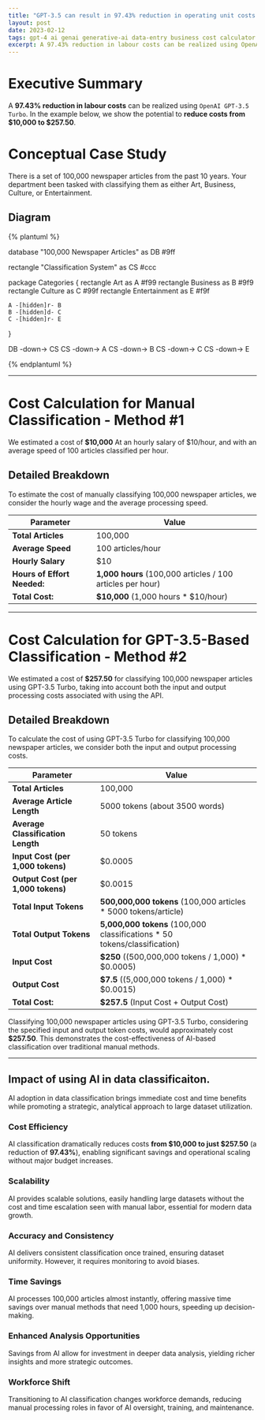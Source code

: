 ```yaml
---
title: "GPT-3.5 can result in 97.43% reduction in operating unit costs for data entry."
layout: post
date: 2023-02-12
tags: gpt-4 ai genai generative-ai data-entry business cost calculator
excerpt: A 97.43% reduction in labour costs can be realized using OpenAI GPT-3.5 Turbo. In this simulated case study, we show the potential to reduce costs from $10,000 to $257.50.
---
```


# Executive Summary

A **97.43% reduction in labour costs** can be realized using `OpenAI GPT-3.5 Turbo`. In the example below, we show the potential to **reduce costs from $10,000 to $257.50**.

<div id="calculator-root"></div>

<script>
    const calculatorDom = `
<h1>Unit Cost Savings Calculator</h1>
<p>You can use this calculator to see how much money you could save on data entry by using AI. The calculations are based on the case study below.</p>
<br/>
<table>
    <tr>
        <td>Number of Articles</td>
        <td>
            <input type="range" min="1000" max="1000000" value="100000" onInput="onInputChange()" id="numArticles">
            <span id="numArticlesValue">100000</span>
        </td>
    </tr>
    <tr>
        <td>Manual Entry Speed (articles/hour)</td>
        <td>
            <input type="range" min="50" max="200" value="100" onInput="onInputChange()" id="manSpeed">
            <span id="manSpeedValue">100</span> articles per hour
        </td>
    </tr>
    <tr>
        <td>Manual Entry Salary ($/hour)</td>
        <td>
            <input type="range" min="1" max="30" value="10" onInput="onInputChange()" id="manSalary">
            $<span id="manSalaryValue">10</span> per hour
        </td>
    </tr>
    <tr>
        <td>Manual Entry Cost:</td>
        <td><strong>$<span id="estimatedManualCost">10,000</span></strong></td>
    </tr>
    <tr>
        <td>Cost using AI:</td>
        <td><strong>$<span id="estimatedAiCost">257.50</span></strong></td>
    </tr>
    <tr>
        <td>Savings Percentage:</td>
        <td><strong><span id="estimatedPctSavings">--</span>%</strong></td>
    </tr>
</table>
`;


    function calculateManualCost() {
        const numArticles = parseInt(document.getElementById("numArticles").value, 10);
        const manSpeed = parseInt(document.getElementById("manSpeed").value, 10);
        const manSalary = parseInt(document.getElementById("manSalary").value, 10);
        
        const hours = numArticles / manSpeed;
        const cost = hours * manSalary;
        
        return cost;
    }

    function calculateAiCost() {
        const numArticles = parseInt(document.getElementById("numArticles").value, 10);

        const averageInputLength = 5000;
        const totalInputTokens = numArticles * averageInputLength;
        const averageInputCostPer1000Tokens = 0.0005;
        const inputCost = averageInputCostPer1000Tokens * (totalInputTokens / 1000);

        const averageOutputLength = 50;
        const averageOutputCostPer1000Tokens = 0.0015;
        const totalOutputTokens = numArticles * averageOutputLength;
        const outputCost = averageOutputCostPer1000Tokens * (totalOutputTokens / 1000);

        const totalCost = inputCost + outputCost;

        return totalCost;
    }

    function onInputChange() {
        document.getElementById("numArticlesValue").innerText = document.getElementById("numArticles").value;
        document.getElementById("manSpeedValue").innerText = document.getElementById("manSpeed").value;
        document.getElementById("manSalaryValue").innerText = document.getElementById("manSalary").value.toLocaleString("en-US", {minimumFractionDigits: 2, maximumFractionDigits: 2});
        
        const manCost = calculateManualCost();
        const aiCost = calculateAiCost();
        document.getElementById("estimatedManualCost").innerText = manCost.toLocaleString("en-US", {minimumFractionDigits: 2, maximumFractionDigits: 2});
        document.getElementById("estimatedAiCost").innerText = aiCost.toLocaleString("en-US", {minimumFractionDigits: 2, maximumFractionDigits: 2});

        const savingsPct = ((manCost - aiCost) / manCost) * 100;
        document.getElementById("estimatedPctSavings").innerText = savingsPct.toLocaleString("en-US", {minimumFractionDigits: 2, maximumFractionDigits: 2});
    }

    document.addEventListener("DOMContentLoaded", () => {
        document.getElementById("calculator-root").innerHTML = calculatorDom;
        onInputChange(); // Initialize with default values
    });
</script>


# Conceptual Case Study

There is a set of 100,000 newspaper articles from the past 10 years. Your department been tasked with classifying them as either Art, Business, Culture, or Entertainment.

## Diagram

{% plantuml %}

database "100,000 Newspaper Articles" as DB #9ff

rectangle "Classification System" as CS #ccc

package Categories {
    rectangle Art as A #f99
    rectangle Business as B  #9f9
    rectangle Culture as C #99f 
    rectangle Entertainment as E #f9f

    A -[hidden]r- B
    B -[hidden]d- C
    C -[hidden]r- E
}

DB -down-> CS
CS -down-> A
CS -down-> B
CS -down-> C
CS -down-> E


{% endplantuml %}

---

# Cost Calculation for Manual Classification - Method #1

We estimated a cost of **$10,000** At an hourly salary of $10/hour, and with an average speed of 100 articles classified per hour.

## Detailed Breakdown

To estimate the cost of manually classifying 100,000 newspaper articles, we consider the hourly wage and the average processing speed.

| Parameter              | Value             |
|------------------------|-------------------|
| **Total Articles**     | 100,000           |
| **Average Speed**      | 100 articles/hour |
| **Hourly Salary**      | $10               |
|     **Hours of Effort Needed:**                    |    **1,000 hours** (100,000 articles / 100 articles per hour)               |
| **Total Cost:** | **$10,000** (1,000 hours * $10/hour) |

---

# Cost Calculation for GPT-3.5-Based Classification - Method #2

We estimated a cost of **$257.50** for classifying 100,000 newspaper articles using GPT-3.5 Turbo, taking into account both the input and output processing costs associated with using the API.

## Detailed Breakdown

To calculate the cost of using GPT-3.5 Turbo for classifying 100,000 newspaper articles, we consider both the input and output processing costs.

| Parameter                         | Value                                                  |
|-----------------------------------|--------------------------------------------------------|
| **Total Articles**                | 100,000                                                |
| **Average Article Length**        | 5000 tokens (about 3500 words)                         |
| **Average Classification Length** | 50 tokens                                              |
| **Input Cost (per 1,000 tokens)** | $0.0005                                                |
| **Output Cost (per 1,000 tokens)**| $0.0015                                                |
| **Total Input Tokens**            | **500,000,000 tokens** (100,000 articles * 5000 tokens/article)  |
| **Total Output Tokens**           | **5,000,000 tokens** (100,000 classifications * 50 tokens/classification) |
| **Input Cost**                    | **$250** ((500,000,000 tokens / 1,000) * $0.0005)            |
| **Output Cost**                   | **$7.5** ((5,000,000 tokens / 1,000) * $0.0015)             |
| **Total Cost:**                   | **$257.5** (Input Cost + Output Cost)                   |

Classifying 100,000 newspaper articles using GPT-3.5 Turbo, considering the specified input and output token costs, would approximately cost **$257.50**. This demonstrates the cost-effectiveness of AI-based classification over traditional manual methods.


---

## Impact of using AI in data classificaiton.

AI adoption in data classification brings immediate cost and time benefits while promoting a strategic, analytical approach to large dataset utilization.

### Cost Efficiency
AI classification dramatically reduces costs **from $10,000 to just $257.50** (a reduction of **97.43%**), enabling significant savings and operational scaling without major budget increases.

### Scalability
AI provides scalable solutions, easily handling large datasets without the cost and time escalation seen with manual labor, essential for modern data growth.

### Accuracy and Consistency
AI delivers consistent classification once trained, ensuring dataset uniformity. However, it requires monitoring to avoid biases.

### Time Savings
AI processes 100,000 articles almost instantly, offering massive time savings over manual methods that need 1,000 hours, speeding up decision-making.

### Enhanced Analysis Opportunities
Savings from AI allow for investment in deeper data analysis, yielding richer insights and more strategic outcomes.

### Workforce Shift
Transitioning to AI classification changes workforce demands, reducing manual processing roles in favor of AI oversight, training, and maintenance.
